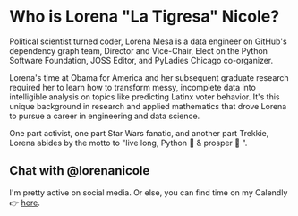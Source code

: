 # Who is Lorena "La Tigresa" Nicole?

Political scientist turned coder, Lorena Mesa is a data engineer on GitHub's dependency graph team, Director and Vice-Chair, Elect on the Python Software Foundation, JOSS Editor, and PyLadies Chicago co-organizer. 

Lorena's time at Obama for America and her subsequent graduate research required her to learn how to transform messy, incomplete data into intelligible analysis on topics like predicting Latinx voter behavior. It's this unique background in research and applied mathematics that drove Lorena to pursue a career in engineering and data science. 

One part activist, one part Star Wars fanatic, and another part Trekkie, Lorena abides by the motto to "live long, Python :snake: & prosper :vulcan_salute: ".

## Chat with @lorenanicole

I'm pretty active on social media. Or else, you can find time on my Calendly :point_right: [here](https://calendly.com/lorenamesa/25-min-chat?).
